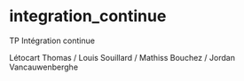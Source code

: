 # integration_continue
TP Intégration continue

Létocart Thomas / Louis Souillard / Mathiss Bouchez / Jordan Vancauwenberghe

